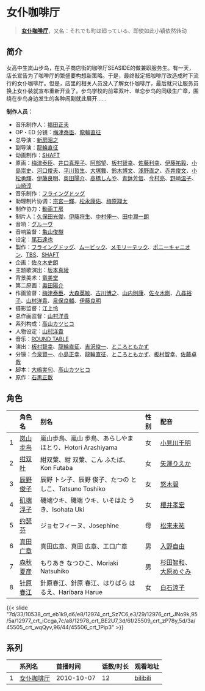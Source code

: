 # 女仆咖啡厅


> <u>**[女仆咖啡厅](https://bgm.tv/subject/7883)**</u>，又名：それでも町は廻っている、即使如此小镇依然转动

## 简介

女高中生岚山步鸟，在丸子商店街的咖啡厅SEASIDE的做兼职服务生。有一天，店长宣告为了咖啡厅的繁盛要构想新策略。于是，最终敲定把咖啡厅改造成时下流行的女仆咖啡厅。但是，店里的相关人员没人了解女仆咖啡厅，最后就只让服务员换上女仆装就宣布重新开业了。步鸟学校的前辈双叶、单恋步鸟的同级生广章，围绕在步鸟身边发生的各种闹剧就此展开……

**制作人员：**
- 音乐制作人：[福田正夫](https://bgm.tv/person/62565)
- OP・ED 分镜：[梅津泰臣](https://bgm.tv/person/1354)、[龍輪直征](https://bgm.tv/person/6756)
- 总导演：[新房昭之](https://bgm.tv/person/692)
- 副导演：[龍輪直征](https://bgm.tv/person/6756)
- 动画制作：[SHAFT](https://bgm.tv/person/2751)
- 原画：[梅津泰臣](https://bgm.tv/person/1354)、[井口真理子](https://bgm.tv/person/60674)、[阿部望](https://bgm.tv/person/11560)、[板村智幸](https://bgm.tv/person/8541)、[佐藤利幸](https://bgm.tv/person/3205)、[伊藤祐毅](https://bgm.tv/person/9871)、[小島崇史](https://bgm.tv/person/12524)、[河口俊夫](https://bgm.tv/person/3393)、[平川哲生](https://bgm.tv/person/3798)、[大塚舞](https://bgm.tv/person/2901)、[鈴木博文](https://bgm.tv/person/642)、[浅野直之](https://bgm.tv/person/12700)、[赤井俊文](https://bgm.tv/person/7825)、[小松勇輝](https://bgm.tv/person/12517)、[伊藤良明](https://bgm.tv/person/2590)、[奥田陽介](https://bgm.tv/person/12757)、[高橋しんや](https://bgm.tv/person/455)、[青鉢芳信](https://bgm.tv/person/25851)、[今村亮](https://bgm.tv/person/12587)、[野崎温子](https://bgm.tv/person/12793)、[山崎淳](https://bgm.tv/person/29725)
- 音乐制作：[フライングドッグ](https://bgm.tv/person/3440)
- 助理制片协调：[宗宮一輝](https://bgm.tv/person/58895)、[松永康佑](https://bgm.tv/person/37507)、[梅原翔太](https://bgm.tv/person/27888)
- 制作协力：[動画工房](https://bgm.tv/person/6305)
- 制片人：[久保田光俊](https://bgm.tv/person/37008)、[伊藤将生](https://bgm.tv/person/11833)、[中村伸一](https://bgm.tv/person/12408)、[田中潤一朗](https://bgm.tv/person/3692)
- 音响：[グルーヴ](https://bgm.tv/person/23710)
- 音响监督：[亀山俊樹](https://bgm.tv/person/77)
- 设定：[尾石達也](https://bgm.tv/person/3719)
- 製作：[フライングドッグ](https://bgm.tv/person/3440)、[ムービック](https://bgm.tv/person/310)、[メモリーテック](https://bgm.tv/person/1434)、[ポニーキャニオン](https://bgm.tv/person/64)、[TBS](https://bgm.tv/person/27)、[SHAFT](https://bgm.tv/person/2751)
- 企画：[佐々木史朗](https://bgm.tv/person/79)
- 主题歌演出：[坂本真綾](https://bgm.tv/person/3877)
- 背景美术：[竜美堂](https://bgm.tv/person/62947)
- 第二原画：[奥田陽介](https://bgm.tv/person/12757)
- 作画监督：[梅津泰臣](https://bgm.tv/person/1354)、[大森英敏](https://bgm.tv/person/1144)、[古川博之](https://bgm.tv/person/12811)、[山内則康](https://bgm.tv/person/714)、[佐々木剛](https://bgm.tv/person/56891)、[八尋裕子](https://bgm.tv/person/14272)、[山村洋貴](https://bgm.tv/person/14483)、[泉保良輔](https://bgm.tv/person/26751)、[伊藤良明](https://bgm.tv/person/2590)
- 摄影监督：[江上怜](https://bgm.tv/person/3531)
- 总作画监督：[山村洋貴](https://bgm.tv/person/14483)
- 系列构成：[高山カツヒコ](https://bgm.tv/person/907)
- 人物设定：[山村洋貴](https://bgm.tv/person/14483)
- 音乐：[ROUND TABLE](https://bgm.tv/person/7984)
- 演出：[板村智幸](https://bgm.tv/person/8541)、[龍輪直征](https://bgm.tv/person/6756)、[吉沢俊一](https://bgm.tv/person/15850)、[ところともかず](https://bgm.tv/person/700)
- 分镜：[今泉賢一](https://bgm.tv/person/1137)、[小島正幸](https://bgm.tv/person/750)、[龍輪直征](https://bgm.tv/person/6756)、[ところともかず](https://bgm.tv/person/700)、[板村智幸](https://bgm.tv/person/8541)、[佐藤卓哉](https://bgm.tv/person/200)
- 脚本：[大嶋実句](https://bgm.tv/person/13833)、[高山カツヒコ](https://bgm.tv/person/907)
- 原作：[石黒正数](https://bgm.tv/person/7179)

## 角色

|     |   角色名   |   别名  | 性别 |  配音  |
|:--- |:------  |:----      |:---  |:--   |
| 1 | [岚山步鸟](https://bgm.tv/character/10538) | 嵐山歩鳥、嵐山 歩鳥、あらしやま ほとり、Hotori Arashiyama | 女 | [小見川千明](https://bgm.tv/person/4969) |
| 2 | [绀双叶](https://bgm.tv/character/12974) | 紺双葉、紺 双葉、こん ふたば、Kon Futaba | 女 | [矢澤りえか](https://bgm.tv/person/6665) |
| 3 | [辰野俊子](https://bgm.tv/character/12976) | 辰野 トシ子、辰野 俊子、たつの としこ、Tatsuno Toshiko | 女 | [悠木碧](https://bgm.tv/person/5076) |
| 4 | [矶端浮子](https://bgm.tv/character/12977) | 磯端ウキ、磯端 ウキ、いそはた うき、Isohata Uki | 女 | [櫻井孝宏](https://bgm.tv/person/4015) |
| 5 | [约瑟芬](https://bgm.tv/character/12978) | ジョセフィーヌ、Josephine | 母 | [松来未祐](https://bgm.tv/person/4353) |
| 6 | [真田广章](https://bgm.tv/character/25509) | 真田広章、真田 広章、工口广章 | 男 | [入野自由](https://bgm.tv/person/4258) |
| 7 | [森秋夏彦](https://bgm.tv/character/45505) | もりあき なつひこ、Moriaki Natsuhiko | 男 | [杉田智和](https://bgm.tv/person/4513)、[大原めぐみ](https://bgm.tv/person/8081) |
| 8 | [针原春江](https://bgm.tv/character/45506) | 針原春江、針原 春江、はりばら はるえ、Haribara Harue | 女 | [白石涼子](https://bgm.tv/person/4730) |

{{< slide "7d/33/10538_crt_eb1k9,d6/e8/12974_crt_Sz7C6,e3/29/12976_crt_JNo9k,95/5a/12977_crt_iCcga,7c/a8/12978_crt_BE2U7,3d/6f/25509_crt_zP78y,5d/3a/45505_crt_wqQyv,96/44/45506_crt_1Pip3" >}}

## 系列

|     |   系列名   |   首播时间  | 话数/时长  | 观看地址 |
|:---  |:------    |:----      |:---       |:---  |
| 1 |[女仆咖啡厅](https://bgm.tv/subject/7883)| 2010-10-07 | 12 | [bilibili](https://www.bilibili.com/bangumi/play/ss992)  |




